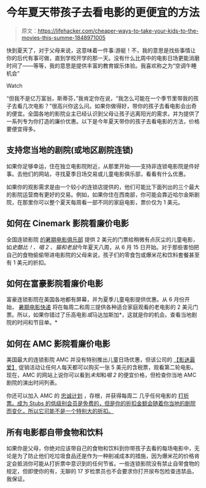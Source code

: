 # 今年夏天带孩子去看电影的更便宜的方法

> 原文：<https://lifehacker.com/cheaper-ways-to-take-your-kids-to-the-movies-this-summe-1848971005>

快到夏天了，对于父母来说，这意味着一件事:游艇！不，我的意思是找些事情让你的后代有事可做，直到学校开学的那一天。没有什么比周中的电影日场更能消磨时间了——等等，我的意思是提供丰富的教育娱乐体验。我喜欢称之为“空调午睡机会”

Watch

“但我不是亿万富翁，斯蒂芬，”我肯定你在说，“我怎么可能在一个季节里带我的孩子去看几次电影？”很高兴你这么问。如果你做得好，带你的孩子去看电影会出奇的便宜。全国各地的影院业主已经认识到父母让孩子远离阳光的需求，并为提供了一系列专为你打造的廉价优惠。以下是今年夏天带你的孩子去看电影的方法，价格要便宜得多。

## **支持您当地的剧院(或地区剧院连锁)**

如果你足够幸运，住在独立电影院附近，从那里开始——支持非连锁电影院是件好事。去他们的网站，寻找夏季日场交易或儿童电影俱乐部，看看有什么优惠。

如果你的观影需求是由一个较小的连锁店提供的，他们可能比下面列出的三个最大的影院运营商有更好的交易。例如，如果你住在西南部，你可能会靠近哈尔金斯剧院，在那里你可以整个夏天每周看一部不同的家庭电影，票价仅为 1 美元。

## **如何在 Cinemark 影院看廉价电影**

全国连锁影院 [的暑期电影俱乐部](https://www.cinemark.com/series-events-info-pages/summer-movie-clubhouse) 提供 2 美元的门票给稍微有点灰尘的儿童电影，如*史酷比！、唱 2* 、*猫和老鼠*今年夏天八周，从 6 月 15 日开始。对于那些害怕把自己的食物偷偷带进电影院的父母来说，孩子们的零食包或爆米花和饮料套餐甚至有 1 美元的折扣。

## **如何在富豪影院看廉价电影**

富豪连锁影院在美国各地都有屏幕，并为夏季儿童电影提供优惠。从 6 月份开始， [暑期电影快递](https://www.regmovies.com/static/en/us/promotions/summer-movie-express) 将在每周二和周三提供各种适合家庭观看的老电影的 2 美元门票。所以，如果你错过了乐高电影*或*马达加斯加*，这就是你的机会。查看当地剧院的时间和节目单。*

## **如何在 AMC 影院看廉价电影**

美国最大的连锁影院 AMC 并没有特别推出儿童日场优惠，但该公司的 [【影迷最爱】](https://www.amctheatres.com/fan-faves) 促销活动让任何人每天都可以购买一张 5 美元的含税票，观看第二轮电影。现在，AMC 的网站上说你可以看到*未知*和*唱 2* 的便宜价格，但检查你当地 AMC 剧院的演出时间列表。

你还可以加入 AMC 的 [忠诚计划](https://lifehacker.com/how-many-movies-do-you-need-to-see-to-make-a-theater-su-1848837747) ，存根，并获得每周二 几乎任何电影的 [打折票。成为 Stubs 的低级别会员是免费的，但是你的折扣金额会随着你当地的剧院而变化，所以它可能不是一个特别大的折扣。](https://www.amctheatres.com/discount-tuesdays?rel=discounttuesdays_offer_op_promo)

## 所有电影都自带食物和饮料

如果你是父母，你绝对应该带自己的食物和饮料到你带孩子去看的每场电影中，无论是为了防止他们吃垃圾食品还是作为一种削减成本的措施，因为爆米花的价格肯定会抵消你可能从打折票中意识到的任何节省。一些连锁影院没有禁止自带食物的规定，但即使你的有，无聊的 17 岁检票员也不会要求你打开尿布包检查违禁品，我保证。